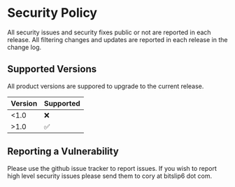 # Security Policy

All security issues and security fixes public or not are reported in each release.  All filtering changes and updates are reported in each release in the change log.

## Supported Versions

All product versions are suppored to upgrade to the current release.

| Version | Supported          |
| ------- | ------------------ |
| <1.0    | :x:                |
| >1.0    | :white_check_mark: |


## Reporting a Vulnerability

Please use the github issue tracker to report issues.  If you wish to report high level security issues please send them to cory at bitslip6 dot com.
